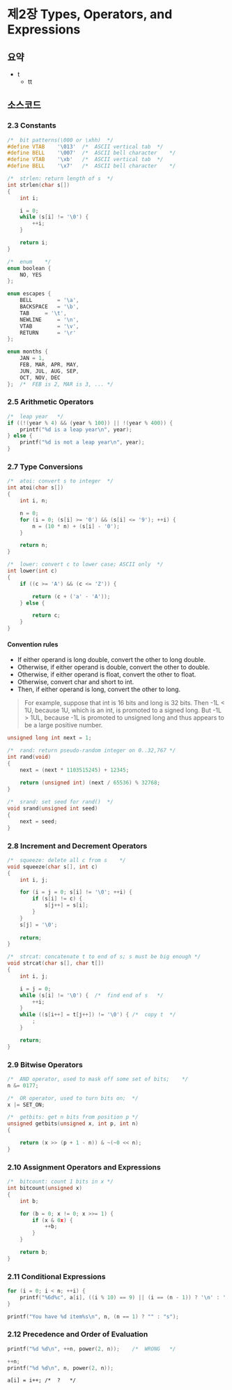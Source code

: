 # 제2장 Types, Operators, and Expressions

## 요약
*	t<br>
	*	tt<br>

## 소스코드
### 2.3 Constants<br>
```c
/*	bit patterns(\000 or \xhh)	*/
#define	VTAB	'\013'	/*	ASCII vertical tab	*/
#define	BELL	'\007'	/*	ASCII bell character	*/
#define	VTAB	'\xb'	/*	ASCII vertical tab	*/
#define	BELL	'\x7'	/*	ASCII bell character	*/
```
```c
/*	strlen: return length of s	*/
int strlen(char s[])
{
	int i;

	i = 0;
	while (s[i] != '\0') {
		++i;
	}

	return i;
}
```
```c
/*	enum	*/
enum boolean {
	NO, YES
};

enum escapes {
	BELL		= '\a',
	BACKSPACE	= '\b',
	TAB		= '\t',
	NEWLINE		= '\n',
	VTAB		= '\v',
	RETURN		= '\r'
};

enum months {
	JAN	= 1,
	FEB, MAR, APR, MAY,
	JUN, JUL, AUG, SEP,
	OCT, NOV, DEC
};	/*	FEB is 2, MAR is 3, ...	*/
```
### 2.5 Arithmetic Operators<br>
```c
/*	leap year	*/
if ((!(year % 4) && (year % 100)) || !(year % 400)) {
	printf("%d is a leap year\n", year);
} else {
	printf("%d is not a leap year\n", year);
}
```
### 2.7 Type Conversions<br>
```c
/*	atoi: convert s to integer	*/
int atoi(char s[])
{
	int i, n;

	n = 0;
	for (i = 0; (s[i] >= '0') && (s[i] <= '9'); ++i) {
		n = (10 * n) + (s[i] - '0');
	}

	return n;
}
```
```c
/*	lower: convert c to lower case; ASCII only	*/
int lower(int c)
{
	if ((c >= 'A') && (c <= 'Z')) {

		return (c + ('a' - 'A'));
	} else {

		return c;
	}
}
```
#### Convention rules
* If either operand is long double, convert the other to long double.
* Otherwise, if either operand is double, convert the other to double.
* Otherwise, if either operand is float, convert the other to float. 
* Otherwise, convert char and short to int.
* Then, if either operand is long, convert the other to long.
> For example, suppose that int is 16 bits and long is 32 bits. Then
-1L < 1U, because 1U, which is an int, is promoted to a signed long. But -1L > 1UL, because -1L is promoted to unsigned long and thus appears to be a large positive number.
```c
unsigned long int next = 1;

/*	rand: return pseudo-random integer on 0..32,767	*/
int rand(void)
{
	next = (next * 1103515245) + 12345;
	
	return (unsigned int) (next / 65536) % 32768;
}

/*	srand: set seed for rand()	*/
void srand(unsigned int seed)
{
	next = seed;
}
```
### 2.8 Increment and Decrement Operators
```c
/*	squeeze: delete all c from s	*/
void squeeze(char s[], int c)
{
	int i, j;

	for (i = j = 0; s[i] != '\0'; ++i) {
		if (s[i] != c) {
			s[j++] = s[i];
		}
	}
	s[j] = '\0';
	
	return;
}
```
```c
/*	strcat: concatenate t to end of s; s must be big enough	*/
void strcat(char s[], char t[])
{
	int i, j;

	i = j = 0;
	while (s[i] != '\0') {	/*	find end of s	*/
		++i;
	}
	while ((s[i++] = t[j++]) != '\0') {	/*	copy t	*/
		;
	}

	return;
}
```
### 2.9 Bitwise Operators
```c
/*	AND operator, used to mask off some set of bits;	*/
n &= 0177;
```
```c
/*	OR operator, used to turn bits on;	*/
x |= SET_ON;
```
```c
/*	getbits: get n bits from position p	*/
unsigned getbits(unsigned x, int p, int n)
{

	return (x >> (p + 1 - n)) & ~(~0 << n);
}
```
### 2.10 Assignment Operators and Expressions
```c
/*	bitcount: count 1 bits in x	*/
int bitcount(unsigned x)
{
	int b;

	for (b = 0; x != 0; x >>= 1) {
		if (x & 0x) {
			++b;
		}
	}

	return b;
}
```
### 2.11 Conditional Expressions
```c
for (i = 0; i < n; ++i) {
	printf("%6d%c", a[i], ((i % 10) == 9) || (i == (n - 1)) ? '\n' : ' ');
}
```
```c
printf("You have %d item%s\n", n, (n == 1) ? "" : "s");
```
### 2.12 Precedence and Order of Evaluation
```c
printf("%d %d\n", ++n, power(2, n));	/*	WRONG	*/
```
```c
++n;
printf("%d %d\n", n, power(2, n));
```
```
a[i] = i++;	/*	?	*/
```
